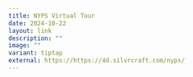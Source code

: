 ```yaml
---
title: NYPS Virtual Tour
date: 2024-10-22
layout: link
description: ""
image: ""
variant: tiptap
external: https://https://4d.silvrcraft.com/nyps/
---
```

